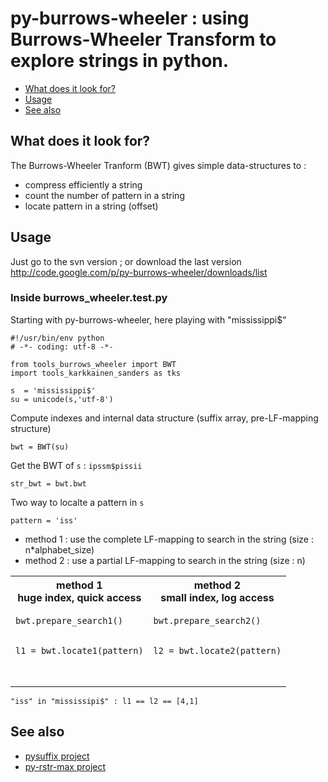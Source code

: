 # py-burrows-wheeler : using Burrows-Wheeler Transform to explore strings in python. #

  * [What does it look for?](http://code.google.com/p/py-rstr-max/#What_does_look_for?)
  * [Usage](http://code.google.com/p/py-rstr-max/#Usage)
  * [See also](http://code.google.com/p/py-rstr-max/#See_also)

## What does it look for? ##

The Burrows-Wheeler Tranform (BWT) gives simple data-structures to :

  * compress efficiently a string
  * count the number of pattern in a string
  * locate pattern in a string (offset)

## Usage ##

Just go to the svn version ; or download the last version http://code.google.com/p/py-burrows-wheeler/downloads/list

### Inside burrows\_wheeler.test.py ###

Starting with py-burrows-wheeler, here playing with "mississippi$"

```
#!/usr/bin/env python
# -*- coding: utf-8 -*-

from tools_burrows_wheeler import BWT
import tools_karkkainen_sanders as tks

s  = 'mississippi$'
su = unicode(s,'utf-8')
```

Compute indexes and internal data structure (suffix array, pre-LF-mapping structure)

```
bwt = BWT(su)
```

Get the BWT of `s` : `ipssm$pissii`

```
str_bwt = bwt.bwt
```

Two way to localte a pattern in `s`

```
pattern = 'iss'
```

  * method 1 : use the complete LF-mapping to search in the string (size : n\*alphabet\_size)
  * method 2 : use a partial LF-mapping to search in the string (size : n)

<table>
<tr>
<blockquote><th>method 1<br />huge index, quick access</th>
<th>method 2<br />small index, log access</th>
</tr>
<tr><td>
<pre><code>bwt.prepare_search1()<br>
l1 = bwt.locate1(pattern)<br>
</code></pre>
</td><td>
<pre><code>bwt.prepare_search2()<br>
l2 = bwt.locate2(pattern)<br>
</code></pre>
</td></tr>
</table></blockquote>

```
"iss" in "mississipi$" : l1 == l2 == [4,1]
```


## See also ##

  * [pysuffix project](http://code.google.com/p/pysuffix/)
  * [py-rstr-max project](http://code.google.com/p/py-rstr-max/)